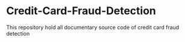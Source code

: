 # Credit-Card-Fraud-Detection
This repository hold all documentary source code of credit card fraud detection
